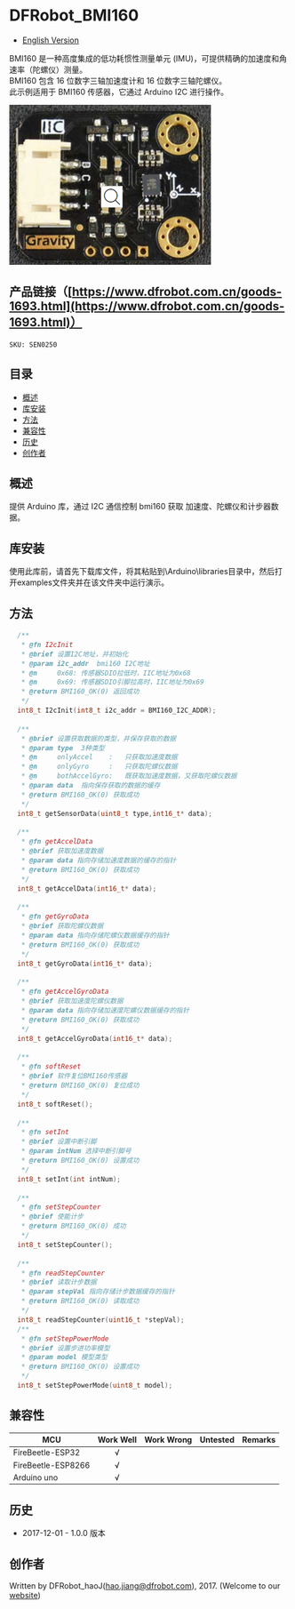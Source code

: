 # DFRobot_BMI160

* [English Version](./README.md)

BMI160 是一种高度集成的低功耗惯性测量单元 (IMU)，可提供精确的加速度和角速率（陀螺仪）测量。<br>
BMI160 包含 16 位数字三轴加速度计和 16 位数字三轴陀螺仪。<br>
此示例适用于 BMI160 传感器，它通过 Arduino I2C 进行操作。<br>

![产品效果图](./resources/images/SEN0250.png)


## 产品链接（[https://www.dfrobot.com.cn/goods-1693.html](https://www.dfrobot.com.cn/goods-1693.html)）
    SKU: SEN0250  
   
## 目录

* [概述](#概述)
* [库安装](#库安装)
* [方法](#方法)
* [兼容性](#兼容性)
* [历史](#历史)
* [创作者](#创作者)

## 概述
提供 Arduino 库，通过 I2C 通信控制 bmi160 获取 加速度、陀螺仪和计步器数据。<br>

## 库安装

使用此库前，请首先下载库文件，将其粘贴到\Arduino\libraries目录中，然后打开examples文件夹并在该文件夹中运行演示。

## 方法

```C++
  /**
   * @fn I2cInit
   * @brief 设置I2C地址，并初始化
   * @param i2c_addr  bmi160 I2C地址
   * @n     0x68: 传感器SDIO拉低时，IIC地址为0x68
   * @n     0x69: 传感器SDIO引脚拉高时，IIC地址为0x69
   * @return BMI160_OK(0) 返回成功
   */
  int8_t I2cInit(int8_t i2c_addr = BMI160_I2C_ADDR);
  
  /**
   * @brief 设置获取数据的类型，并保存获取的数据
   * @param type  3种类型
   * @n     onlyAccel    :   只获取加速度数据
   * @n     onlyGyro     :   只获取陀螺仪数据
   * @n     bothAccelGyro:   既获取加速度数据，又获取陀螺仪数据
   * @param data  指向保存获取的数据的缓存
   * @return BMI160_OK(0) 获取成功
   */
  int8_t getSensorData(uint8_t type,int16_t* data);
  
  /**
   * @fn getAccelData
   * @brief 获取加速度数据
   * @param data 指向存储加速度数据的缓存的指针
   * @return BMI160_OK(0) 获取成功
   */
  int8_t getAccelData(int16_t* data);
  
  /**
   * @fn getGyroData
   * @brief 获取陀螺仪数据
   * @param data 指向存储陀螺仪数据缓存的指针
   * @return BMI160_OK(0) 获取成功
   */
  int8_t getGyroData(int16_t* data);
  
  /**
   * @fn getAccelGyroData
   * @brief 获取加速度陀螺仪数据
   * @param data 指向存储加速度陀螺仪数据缓存的指针
   * @return BMI160_OK(0) 获取成功
   */
  int8_t getAccelGyroData(int16_t* data);

  /**
   * @fn softReset
   * @brief 软件复位BMI160传感器
   * @return BMI160_OK(0) 复位成功
   */
  int8_t softReset();
  
  /**
   * @fn setInt
   * @brief 设置中断引脚
   * @param intNum 选择中断引脚号
   * @return BMI160_OK(0) 设置成功
   */
  int8_t setInt(int intNum);
  
  /**
   * @fn setStepCounter
   * @brief 使能计步
   * @return BMI160_OK(0) 成功
   */
  int8_t setStepCounter();
  
  /**
   * @fn readStepCounter
   * @brief 读取计步数据
   * @param stepVal 指向存储计步数据缓存的指针 
   * @return BMI160_OK(0) 读取成功
   */
  int8_t readStepCounter(uint16_t *stepVal);
  /**
   * @fn setStepPowerMode
   * @brief 设置步进功率模型
   * @param model 模型类型
   * @return BMI160_OK(0) 设置成功
   */
  int8_t setStepPowerMode(uint8_t model);
```

## 兼容性

MCU                | Work Well    | Work Wrong   | Untested    | Remarks
------------------ | :----------: | :----------: | :---------: | -----
FireBeetle-ESP32   |      √       |              |             | 
FireBeetle-ESP8266 |      √       |              |             | 
Arduino uno        |      √       |              |             | 

## 历史

- 2017-12-01 - 1.0.0 版本

## 创作者

Written by DFRobot_haoJ(hao.jiang@dfrobot.com), 2017. (Welcome to our [website](https://www.dfrobot.com/))




